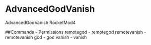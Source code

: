 # AdvancedGodVanish
AdvancedGodVanish RocketMod4

##Commands - Permissions
remotegod - remotegod
remotevanish - remotevanish
god - god
vanish - vanish
